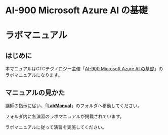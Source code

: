 # AI-900 Microsoft Azure AI の基礎

# ラボマニュアル

## はじめに

本マニュアルはCTCテクノロジー主催「[AI-900 Microsoft Azure AI の基礎](https://www.school.ctc-g.co.jp/course/P774.html)」のラボマニュアルになります。



## マニュアルの見かた

講師の指示に従い、「**[LabManual](https://github.com/ctct-edu/AI-900-Lab/tree/main/LabManual)**」のフォルダへ移動してください。

フォルダ内に各演習のラボマニュアルが掲載されています。

ラボマニュアルに従って演習を実施してください。
